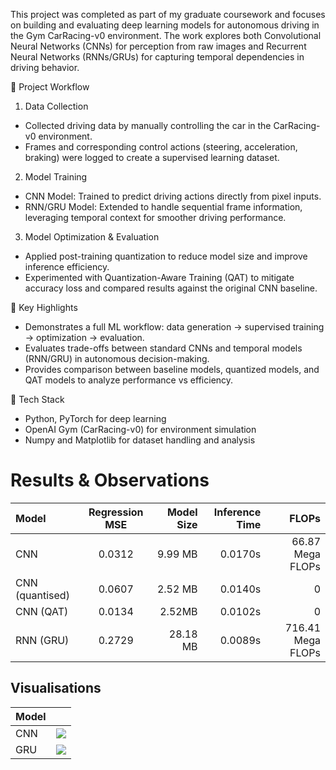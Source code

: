 This project was completed as part of my graduate coursework and focuses on building and evaluating deep learning models for autonomous driving in the Gym CarRacing-v0 environment. The work explores both Convolutional Neural Networks (CNNs) for perception from raw images and Recurrent Neural Networks (RNNs/GRUs) for capturing temporal dependencies in driving behavior.

🔹 Project Workflow
1. Data Collection
- Collected driving data by manually controlling the car in the CarRacing-v0 environment.
- Frames and corresponding control actions (steering, acceleration, braking) were logged to create a supervised learning dataset.

2. Model Training
- CNN Model: Trained to predict driving actions directly from pixel inputs.
- RNN/GRU Model: Extended to handle sequential frame information, leveraging temporal context for smoother driving performance.

3. Model Optimization & Evaluation
- Applied post-training quantization to reduce model size and improve inference efficiency.
- Experimented with Quantization-Aware Training (QAT) to mitigate accuracy loss and compared results against the original CNN baseline.

🔹 Key Highlights
- Demonstrates a full ML workflow: data generation → supervised training → optimization → evaluation.
- Evaluates trade-offs between standard CNNs and temporal models (RNN/GRU) in autonomous decision-making.
- Provides comparison between baseline models, quantized models, and QAT models to analyze performance vs efficiency.

🔹 Tech Stack
- Python, PyTorch for deep learning
- OpenAI Gym (CarRacing-v0) for environment simulation
- Numpy and Matplotlib for dataset handling and analysis

# Results & Observations
|Model|Regression MSE|Model Size|Inference Time|FLOPs|
|:---|:---:|---:|---:|---:|
|CNN|0.0312|9.99 MB|0.0170s|66.87 Mega FLOPs|
|CNN (quantised)|0.0607|2.52 MB|0.0140s|0|
|CNN (QAT)|0.0134|2.52MB|0.0102s|0|
|RNN (GRU)|0.2729|28.18 MB|0.0089s|716.41 Mega FLOPs|

## Visualisations
|Model||
|:---|:---:|
|CNN|![](https://github.com/PavanKumar-Gudiwada/AutonomousCarRacing/blob/main/CNN_Drive.gif)|
|GRU|![](https://github.com/PavanKumar-Gudiwada/AutonomousCarRacing/blob/main/RNN_Drive.gif)|


